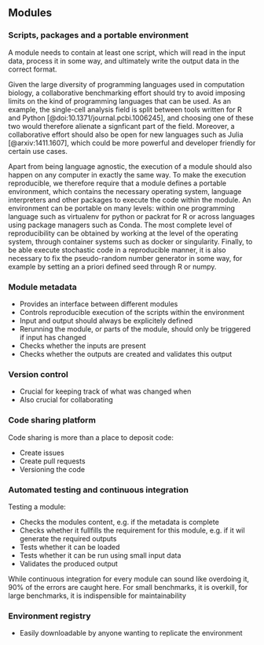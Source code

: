 ## Modules

### Scripts, packages and a portable environment

A module needs to contain at least one script, which will read in the input data, process it in some way, and ultimately write the output data in the correct format.

Given the large diversity of programming languages used in computation biology, a collaborative benchmarking effort should try to avoid imposing limits on the kind of programming languages that can be used. As an example, the single-cell analysis field is split between tools written for R and Python [@doi:10.1371/journal.pcbi.1006245], and choosing one of these two would therefore alienate a signficant part of the field. Moreover, a collaborative effort should also be open for new languages such as Julia [@arxiv:1411.1607], which could be more powerful and developer friendly for certain use cases.

Apart from being language agnostic, the execution of a module should also happen on any computer in exactly the same way. To make the execution reproducible, we therefore require that a module defines a portable environment, which contains the necessary operating system, language interpreters and other packages to execute the code within the module. An environment can be portable on many levels: within one programming language such as virtualenv for python or packrat for R or across languages using package managers such as Conda. The most complete level of reproducibility can be obtained by working at the level of the operating system, through container systems such as docker or singularity. Finally, to be able execute stochastic code in a reproducible manner, it is also necessary to fix the pseudo-random number generator in some way, for example by setting an a priori defined seed through R or numpy.

### Module metadata

- Provides an interface between different modules
- Controls reproducible execution of the scripts within the environment
- Input and output should always be explicitely defined
- Rerunning the module, or parts of the module, should only be triggered if input has changed
- Checks whether the inputs are present
- Checks whether the outputs are created and validates this output

### Version control

- Crucial for keeping track of what was changed when
- Also crucial for collaborating

### Code sharing platform

Code sharing is more than a place to deposit code:

- Create issues
- Create pull requests
- Versioning the code

### Automated testing and continuous integration

Testing a module:

- Checks the modules content, e.g. if the metadata is complete
- Checks whether it fullfills the requirement for this module, e.g. if it wil generate the required outputs
- Tests whether it can be loaded
- Tests whether it can be run using small input data
- Validates the produced output

While continuous integration for every module can sound like overdoing it, 90% of the errors are caught here. For small benchmarks, it is overkill, for large benchmarks, it is indispensible for maintainability

### Environment registry

- Easily downloadable by anyone wanting to replicate the environment
